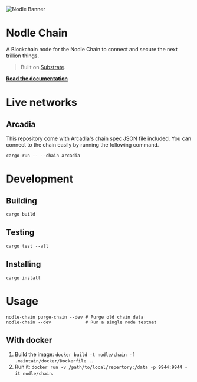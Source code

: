 ![Nodle Banner](https://user-images.githubusercontent.com/10683430/80538204-2a6bef00-895a-11ea-94eb-2203ef6fae09.jpg)

# Nodle Chain

A Blockchain node for the Nodle Chain to connect and secure the next trillion things.

> Built on [Substrate](https://substrate.dev).

[**Read the documentation**](https://nodlecode.github.io/chain/nodle_chain/index.html)


# Live networks

## Arcadia
This repository come with Arcadia's chain spec JSON file included. You can connect to the chain easily
by running the following command.
```
cargo run -- --chain arcadia
```


# Development

## Building
```
cargo build
```

## Testing
```
cargo test --all
```

## Installing
```
cargo install
```

# Usage
```
nodle-chain purge-chain --dev # Purge old chain data
nodle-chain --dev             # Run a single node testnet
```

## With docker

1. Build the image: `docker build -t nodle/chain -f .maintain/docker/Dockerfile .`.
2. Run it: `docker run -v /path/to/local/repertory:/data -p 9944:9944 -it nodle/chain`.
